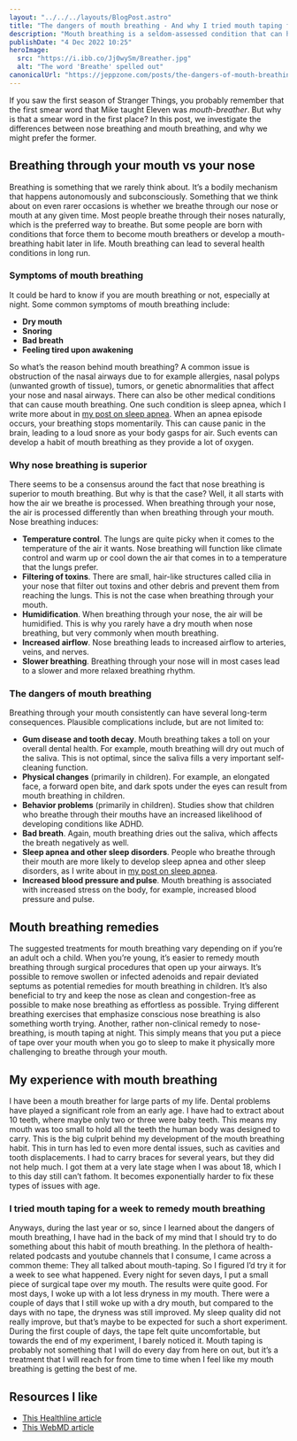 ```yaml
---
layout: "../../../layouts/BlogPost.astro"
title: "The dangers of mouth breathing - And why I tried mouth taping for a week"
description: "Mouth breathing is a seldom-assessed condition that can have potentially severe consequences. A lot of people suffer from it without even knowing."
publishDate: "4 Dec 2022 10:25"
heroImage:
  src: "https://i.ibb.co/Jj0wySm/Breather.jpg"
  alt: "The word 'Breathe' spelled out"
canonicalUrl: "https://jeppzone.com/posts/the-dangers-of-mouth-breathing/"
---
```


If you saw the first season of Stranger Things, you probably remember that the first smear word that Mike taught Eleven was _mouth-breather_. But why is that a smear word in the first place? In this post, we investigate the differences between nose breathing and mouth breathing, and why we might prefer the former.

## Breathing through your mouth vs your nose

Breathing is something that we rarely think about. It’s a bodily mechanism that happens autonomously and subconsciously. Something that we think about on even rarer occasions is whether we breathe through our nose or mouth at any given time. Most people breathe through their noses naturally, which is the preferred way to breathe. But some people are born with conditions that force them to become mouth breathers or develop a mouth-breathing habit later in life. Mouth breathing can lead to several health conditions in long run.

### Symptoms of mouth breathing

It could be hard to know if you are mouth breathing or not, especially at night. Some common symptoms of mouth breathing include:

- **Dry mouth**
- **Snoring**
- **Bad breath**
- **Feeling tired upon awakening**

So what’s the reason behind mouth breathing? A common issue is obstruction of the nasal airways due to for example allergies, nasal polyps (unwanted growth of tissue), tumors, or genetic abnormalities that affect your nose and nasal airways. There can also be other medical conditions that can cause mouth breathing. One such condition is sleep apnea, which I write more about in [my post on sleep apnea](/posts/sleep-apnea). When an apnea episode occurs, your breathing stops momentarily. This can cause panic in the brain, leading to a loud snore as your body gasps for air. Such events can develop a habit of mouth breathing as they provide a lot of oxygen.

### Why nose breathing is superior

There seems to be a consensus around the fact that nose breathing is superior to mouth breathing. But why is that the case? Well, it all starts with how the air we breathe is processed. When breathing through your nose, the air is processed differently than when breathing through your mouth. Nose breathing induces:

- **Temperature control**. The lungs are quite picky when it comes to the temperature of the air it wants. Nose breathing will function like climate control and warm up or cool down the air that comes in to a temperature that the lungs prefer.
- **Filtering of toxins**. There are small, hair-like structures called cilia in your nose that filter out toxins and other debris and prevent them from reaching the lungs. This is not the case when breathing through your mouth.
- **Humidification**. When breathing through your nose, the air will be humidified. This is why you rarely have a dry mouth when nose breathing, but very commonly when mouth breathing.
- **Increased airflow**. Nose breathing leads to increased airflow to arteries, veins, and nerves.
- **Slower breathing**. Breathing through your nose will in most cases lead to a slower and more relaxed breathing rhythm.

### The dangers of mouth breathing

Breathing through your mouth consistently can have several long-term consequences. Plausible complications include, but are not limited to:

- **Gum disease and tooth decay**. Mouth breathing takes a toll on your overall dental health. For example, mouth breathing will dry out much of the saliva. This is not optimal, since the saliva fills a very important self-cleaning function.
- **Physical changes** (primarily in children). For example, an elongated face, a forward open bite, and dark spots under the eyes can result from mouth breathing in children.
- **Behavior problems** (primarily in children). Studies show that children who breathe through their mouths have an increased likelihood of developing conditions like ADHD.
- **Bad breath**. Again, mouth breathing dries out the saliva, which affects the breath negatively as well.
- **Sleep apnea and other sleep disorders**. People who breathe through their mouth are more likely to develop sleep apnea and other sleep disorders, as I write about in [my post on sleep apnea](/posts/sleep/apnea).
- **Increased blood pressure and pulse**. Mouth breathing is associated with increased stress on the body, for example, increased blood pressure and pulse.

## Mouth breathing remedies

The suggested treatments for mouth breathing vary depending on if you’re an adult och a child. When you’re young, it’s easier to remedy mouth breathing through surgical procedures that open up your airways. It’s possible to remove swollen or infected adenoids and repair deviated septums as potential remedies for mouth breathing in children. It’s also beneficial to try and keep the nose as clean and congestion-free as possible to make nose breathing as effortless as possible. Trying different breathing exercises that emphasize conscious nose breathing is also something worth trying. Another, rather non-clinical remedy to nose-breathing, is mouth taping at night. This simply means that you put a piece of tape over your mouth when you go to sleep to make it physically more challenging to breathe through your mouth.

## My experience with mouth breathing

I have been a mouth breather for large parts of my life. Dental problems have played a significant role from an early age. I have had to extract about 10 teeth, where maybe only two or three were baby teeth. This means my mouth was too small to hold all the teeth the human body was designed to carry. This is the big culprit behind my development of the mouth breathing habit. This in turn has led to even more dental issues, such as cavities and tooth displacements. I had to carry braces for several years, but they did not help much. I got them at a very late stage when I was about 18, which I to this day still can’t fathom. It becomes exponentially harder to fix these types of issues with age.

### I tried mouth taping for a week to remedy mouth breathing

Anyways, during the last year or so, since I learned about the dangers of mouth breathing, I have had in the back of my mind that I should try to do something about this habit of mouth breathing. In the plethora of health-related podcasts and youtube channels that I consume, I came across a common theme: They all talked about mouth-taping. So I figured I’d try it for a week to see what happened. Every night for seven days, I put a small piece of surgical tape over my mouth. The results were quite good. For most days, I woke up with a lot less dryness in my mouth. There were a couple of days that I still woke up with a dry mouth, but compared to the days with no tape, the dryness was still improved. My sleep quality did not really improve, but that’s maybe to be expected for such a short experiment. During the first couple of days, the tape felt quite uncomfortable, but towards the end of my experiment, I barely noticed it. Mouth taping is probably not something that I will do every day from here on out, but it’s a treatment that I will reach for from time to time when I feel like my mouth breathing is getting the best of me.

## Resources I like

- [This Healthline article](https://www.healthline.com/health/nose-breathing)
- [This WebMD article](https://www.webmd.com/oral-health/mouth-breathinghttps://amzn.to/3V2kHM4)
